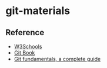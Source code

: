 # git-materials

## Reference

- [W3Schools](https://www.w3schools.com/git/default.asp?remote=github)
- [Git Book](https://git-scm.com/book/en/v2)
- [Git fundamentals, a complete guide](https://dev.to/leandronsp/git-fundamentals-a-complete-guide-do7)
